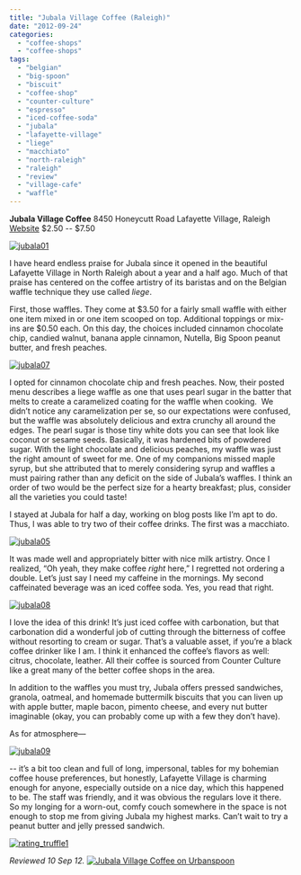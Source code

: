 ```yaml
---
title: "Jubala Village Coffee (Raleigh)"
date: "2012-09-24"
categories: 
  - "coffee-shops"
  - "coffee-shops"
tags: 
  - "belgian"
  - "big-spoon"
  - "biscuit"
  - "coffee-shop"
  - "counter-culture"
  - "espresso"
  - "iced-coffee-soda"
  - "jubala"
  - "lafayette-village"
  - "liege"
  - "macchiato"
  - "north-raleigh"
  - "raleigh"
  - "review"
  - "village-cafe"
  - "waffle"
---
```


**Jubala Village Coffee** 8450 Honeycutt Road Lafayette Village, Raleigh [Website](http://www.jubalavillagecoffee.com/public/) $2.50 -- $7.50

[![](http://s3.amazonaws.com/thegourmez-wpmedia/2012/09/jubala01.jpg "jubala01")](http://s3.amazonaws.com/thegourmez-wpmedia/2012/09/jubala01.jpg)

I have heard endless praise for Jubala since it opened in the beautiful Lafayette Village in North Raleigh about a year and a half ago. Much of that praise has centered on the coffee artistry of its baristas and on the Belgian waffle technique they use called _liege_.

First, those waffles. They come at $3.50 for a fairly small waffle with either one item mixed in or one item scooped on top. Additional toppings or mix-ins are $0.50 each. On this day, the choices included cinnamon chocolate chip, candied walnut, banana apple cinnamon, Nutella, Big Spoon peanut butter, and fresh peaches.

[![](http://s3.amazonaws.com/thegourmez-wpmedia/2012/09/jubala07.jpg "jubala07")](http://s3.amazonaws.com/thegourmez-wpmedia/2012/09/jubala07.jpg)

I opted for cinnamon chocolate chip and fresh peaches. Now, their posted menu describes a liege waffle as one that uses pearl sugar in the batter that melts to create a caramelized coating for the waffle when cooking.  We didn’t notice any caramelization per se, so our expectations were confused, but the waffle was absolutely delicious and extra crunchy all around the edges. The pearl sugar is those tiny white dots you can see that look like coconut or sesame seeds. Basically, it was hardened bits of powdered sugar. With the light chocolate and delicious peaches, my waffle was just the right amount of sweet for me. One of my companions missed maple syrup, but she attributed that to merely considering syrup and waffles a must pairing rather than any deficit on the side of Jubala’s waffles. I think an order of two would be the perfect size for a hearty breakfast; plus, consider all the varieties you could taste!

I stayed at Jubala for half a day, working on blog posts like I’m apt to do. Thus, I was able to try two of their coffee drinks. The first was a macchiato.

[![](http://s3.amazonaws.com/thegourmez-wpmedia/2012/09/jubala05.jpg "jubala05")](http://s3.amazonaws.com/thegourmez-wpmedia/2012/09/jubala05.jpg)

It was made well and appropriately bitter with nice milk artistry. Once I realized, “Oh yeah, they make coffee _right_ here,” I regretted not ordering a double. Let’s just say I need my caffeine in the mornings. My second caffeinated beverage was an iced coffee soda. Yes, you read that right.

[![](http://s3.amazonaws.com/thegourmez-wpmedia/2012/09/jubala08.jpg "jubala08")](http://s3.amazonaws.com/thegourmez-wpmedia/2012/09/jubala08.jpg)

I love the idea of this drink! It’s just iced coffee with carbonation, but that carbonation did a wonderful job of cutting through the bitterness of coffee without resorting to cream or sugar. That’s a valuable asset, if you’re a black coffee drinker like I am. I think it enhanced the coffee’s flavors as well: citrus, chocolate, leather. All their coffee is sourced from Counter Culture like a great many of the better coffee shops in the area.

In addition to the waffles you must try, Jubala offers pressed sandwiches, granola, oatmeal, and homemade buttermilk biscuits that you can liven up with apple butter, maple bacon, pimento cheese, and every nut butter imaginable (okay, you can probably come up with a few they don’t have).

As for atmosphere—

[![](http://s3.amazonaws.com/thegourmez-wpmedia/2012/09/jubala09.jpg "jubala09")](http://s3.amazonaws.com/thegourmez-wpmedia/2012/09/jubala09.jpg)

\-- it’s a bit too clean and full of long, impersonal, tables for my bohemian coffee house preferences, but honestly, Lafayette Village is charming enough for anyone, especially outside on a nice day, which this happened to be. The staff was friendly, and it was obvious the regulars love it there. So my longing for a worn-out, comfy couch somewhere in the space is not enough to stop me from giving Jubala my highest marks. Can’t wait to try a peanut butter and jelly pressed sandwich.

[![](http://s3.amazonaws.com/thegourmez-wpmedia/2009/02/rating_truffle1.gif "rating_truffle1")](http://s3.amazonaws.com/thegourmez-wpmedia/2009/02/rating_truffle1.gif)

_Reviewed 10 Sep 12._ [![Jubala Village Coffee on Urbanspoon](http://www.urbanspoon.com/b/link/1591915/minilink.gif)](http://www.urbanspoon.com/r/25/1591915/restaurant/North-Raleigh/Jubala-Village-Coffee-Raleigh)
